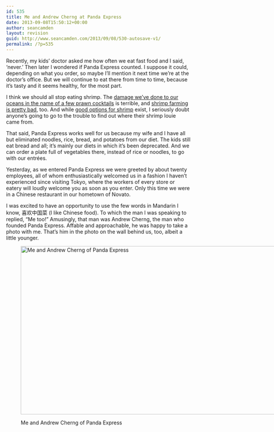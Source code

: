 ```yaml
---
id: 535
title: Me and Andrew Cherng at Panda Express
date: 2013-09-08T15:50:12+00:00
author: seancamden
layout: revision
guid: http://www.seancamden.com/2013/09/08/530-autosave-v1/
permalink: /?p=535
---
```

Recently, my kids&#8217; doctor asked me how often we eat fast food and I said, &#8216;never.&#8217; Then later I wondered if Panda Express counted. I suppose it could, depending on what you order, so maybe I&#8217;ll mention it next time we&#8217;re at the doctor&#8217;s office. But we will continue to eat there from time to time, because it&#8217;s tasty and it seems healthy, for the most part.

I think we should all stop eating shrimp. The [damage we&#8217;ve done to our oceans in the name of a few prawn cocktails](http://www.naturalnews.com/029672_Shrimp_environment.html) is terrible, and [shrimp farming is pretty bad](http://www.enn.com/top_stories/article/40963), too. And while [good options for shrimp](http://www.montereybayaquarium.org/cr/SeafoodWatch/web/sfw_factsheet.aspx?fid=44) exist, I seriously doubt anyone&#8217;s going to go to the trouble to find out where their shrimp louie came from.

That said, Panda Express works well for us because my wife and I have all but eliminated noodles, rice, bread, and potatoes from our diet. The kids still eat bread and all; it&#8217;s mainly our diets in which it&#8217;s been deprecated. And we can order a plate full of vegetables there, instead of rice or noodles, to go with our entr&eacute;es.

Yesterday, as we entered Panda Express we were greeted by about twenty employees, all of whom enthusiastically welcomed us in a fashion I haven&#8217;t experienced since visiting Tokyo, where the workers of every store or eatery will loudly welcome you as soon as you enter. Only this time we were in a Chinese restaurant in our hometown of Novato.

I was excited to have an opportunity to use the few words in Mandarin I know, 喜欢中国菜 (I like Chinese food). To which the man I was speaking to replied, &#8220;Me too!&#8221; Amusingly, that man was Andrew Cherng, the man who founded Panda Express. Affable and approachable, he was happy to take a photo with me. That&#8217;s him in the photo on the wall behind us, too, albeit a little younger.<figure id="attachment_531" style="width: 816px" class="wp-caption alignnone">

[<img src="http://www.seancamden.com/wp-content/uploads/2013/09/andrew-cherng-sean-camden.jpg" alt="Me and Andrew Cherng of Panda Express" width="816" height="460" class="size-full wp-image-531" srcset="http://seancamden.cosm/wp-content/uploads/2013/09/andrew-cherng-sean-camden.jpg 816w, http://seancamden.cosm/wp-content/uploads/2013/09/andrew-cherng-sean-camden-300x169.jpg 300w" sizes="(max-width: 816px) 100vw, 816px" />](http://www.seancamden.com/wp-content/uploads/2013/09/andrew-cherng-sean-camden.jpg)<figcaption class="wp-caption-text">Me and Andrew Cherng of Panda Express</figcaption></figure>